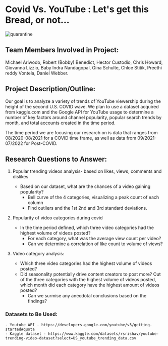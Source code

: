 # Covid Vs. YouTube : Let's get this Bread, or not...
![quarantine](https://user-images.githubusercontent.com/106038659/182401899-49b4a117-5850-4efd-8a4a-990ec26001bd.jpg)

## Team Members Involved in Project:

Michael Ariwodo, 
Robert (Bobby) Benedict, 
Hector Custodio, 
Chris  Howard, 
Giovanna Lizzio, 
Baby Indra Nandagopal, 
Gina Schulte,
Chloe Stitik, 
Preethi reddy Vontela, 
Daniel Webber.


## Project Description/Outline: 

Our goal is to analyze a variety of trends of YouTube viewership during the height of the second U.S. COVID wave. We plan to use a dataset acquired from kaggle.com and the Google API for YouTube usage to determine a number of key factors around channel popularity, popular search trends by month, and total accounts created in the time period. 

The time period we are focusing our research on is data that ranges from 08/2020-08/2021 for a COVID time frame, as well as data from 09/2021-07/2022 for Post-COVID.

## Research Questions to Answer:

1) Popular trending videos analysis- based on likes, views, comments and dislikes
    - Based on our dataset, what are the chances of a video gaining popularity?
        - Bell curve of the 4 categories, visualizing a peak count of each column
        - Find outliers and the 1st 2nd and 3rd standard deviations. 
        
2) Popularity of video categories during covid
    - In the time period defined, which three video categories had the highest volume of videos posted?
        - For each category, what was the average view count per video?
        - Can we determine a correlation of like count to volume of views?
        
3) Video category analysis:
     - Which three video categories had the highest volume of videos posted? 
     - Did seasonality potentially drive content creators to post more? Out of the three categories with the highest volume of videos posted, which month did each category have the highest amount of videos posted?
          - Can we surmise any anecdotal conclusions based on the findings? 
  
### Datasets to Be Used:

    - Youtube API - https://developers.google.com/youtube/v3/getting-started#quota
    - Kaggle dataset - https://www.kaggle.com/datasets/rsrishav/youtube-trending-video-dataset?select=US_youtube_trending_data.csv
